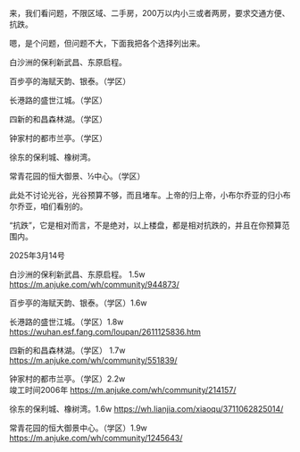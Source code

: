 来，我们看问题，不限区域、二手房，200万以内小三或者两房，要求交通方便、抗跌。

嗯，是个问题，但问题不大，下面我把各个选择列出来。

白沙洲的保利新武昌、东原启程。

百步亭的海赋天韵、银泰。（学区）

长港路的盛世江城。（学区）

四新的和昌森林湖。（学区）

钟家村的都市兰亭。（学区）

徐东的保利城、橡树湾。

常青花园的恒大御景、½中心。（学区）

此处不讨论光谷，光谷预算不够，而且堵车。上帝的归上帝，小布尔乔亚的归小布尔乔亚，咱们看别的。

“抗跌”，它是相对而言，不是绝对，以上楼盘，都是相对抗跌的，并且在你预算范围内。




2025年3月14号

白沙洲的保利新武昌、东原启程。 1.5w
https://m.anjuke.com/wh/community/944873/

百步亭的海赋天韵、银泰。（学区）1.6w

长港路的盛世江城。（学区）1.8w
https://wuhan.esf.fang.com/loupan/2611125836.htm

四新的和昌森林湖。（学区） 1.7w
https://m.anjuke.com/wh/community/551839/

钟家村的都市兰亭。（学区）2.2w  
竣工时间2006年
https://m.anjuke.com/wh/community/214157/

徐东的保利城、橡树湾。1.6w
https://wh.lianjia.com/xiaoqu/3711062825014/

常青花园的恒大御景中心。（学区）1.9w
https://m.anjuke.com/wh/community/1245643/